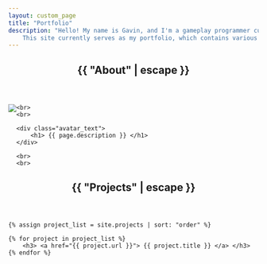 ```yaml
---
layout: custom_page
title: "Portfolio"
description: "Hello! My name is Gavin, and I'm a gameplay programmer currently working on the game 'Nemesis Siege' from iron8gameworks.
	This site currently serves as my portfolio, which contains various projects that I have worked on during my spare time."
---
```


<article class="home">
   <header class="about-header">
    <h2 class="about-title">{{ "About" | escape }}</h2>
  </header>
  
  <div class="about">
	<img class="avatar_img" src="https://avatars.githubusercontent.com/u/29388665?v=4" style="float:left" />
  
	<br>
	<br>
  
	<div class="avatar_text">
		<h1> {{ page.description }} </h1>
	</div>
	
	<br>
	<br>
  </div>
  
  <div class="projects">
	<header class="project-header">
		<h2 class="project-title">{{ "Projects" | escape }}</h2>
	</header>

	{% assign project_list = site.projects | sort: "order" %}

	{% for project in project_list %}
		<h3> <a href="{{ project.url }}"> {{ project.title }} </a> </h3>
	{% endfor %}
  </div>
</article>
